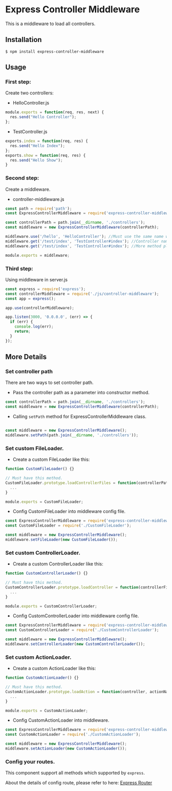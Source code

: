 # Express Controller Middleware

This is a middleware to load all controllers.

## Installation

```
$ npm install express-controller-middleware
```

## Usage

### First step:

Create two controllers:

* HelloController.js

```js
module.exports = function(req, res, next) {
  res.send("Hello Controller");
};
```

* TestController.js

```js
exports.index = function(req, res) {
  res.send("Hello Index");
};
exports.show = function(req, res) {
  res.send("Hello Show");
}
```

### Second step:

Create a middleware.

* controller-middleware.js

```js
const path = require('path');
const ExpressControllerMiddleware = require('express-controller-middleware');

const controllerPath = path.join(__dirname, './controllers');
const middleware = new ExpressControllerMiddleware(controllerPath);

middleware.use('/hello', 'HelloController'); //Must use the same name with file name.
middleware.get('/test/index', 'TestController#index'); //Controller name and action name separated by '#'
middleware.get('/test/index', 'TestController#index'); //More method please refer to 'express'

module.exports = middleware;
```

### Third step:

Using middleware in server.js

```js
const express = require('express');
const controllerMiddleware = require('./js/controller-middleware');
const app = express();

app.use(controllerMiddleware);

app.listen(3000, '0.0.0.0', (err) => {
  if (err) {
    console.log(err);
    return;
  }
});

```

## More Details

### Set controller path

There are two ways to set controller path.

* Pass the controller path as a parameter into constructor method.

```js
const controllerPath = path.join(__dirname, './controllers');
const middleware = new ExpressControllerMiddleware(controllerPath);
```

* Calling `setPath` method for ExpressControllerMiddleware class.

```js

const middleware = new ExpressControllerMiddleware();
middleware.setPath(path.join(__dirname, './controllers'));
```

### Set custom FileLoader.

* Create a custom FileLoader like this:

```js
function CustomFileLoader() {}

// Must have this method.
CustomFileLoader.prototype.loadControllerFiles = function(controllerPath) {
  ...
}

module.exports = CustomFileLoader;
```

* Config CustomFileLoader into middleware config file.

```js
const ExpressControllerMiddleware = require('express-controller-middleware');
const CustomFileLoader = require('./CustomFileLoader');

const middleware = new ExpressControllerMiddleware();
middleware.setFileLoader(new CustomFileLoader());
```

### Set custom ControllerLoader.

* Create a custom ControllerLoader like this:

```js
function CustomControllerLoader() {}

// Must have this method.
CustomControllerLoader.prototype.loadController = function(controllerFile) {
  ...
}

module.exports = CustomControllerLoader;
```

* Config CustomControllerLoader into middleware config file.

```js
const ExpressControllerMiddleware = require('express-controller-middleware');
const CustomControllerLoader = require('./CustomControllerLoader');

const middleware = new ExpressControllerMiddleware();
middleware.setControllerLoader(new CustomControllerLoader());
```

### Set custom ActionLoader.

* Create a custom ActionLoader like this:

```js
function CustomActionLoader() {}

// Must have this method.
CustomActionLoader.prototype.loadAction = function(controller, actionName) {
  ...
}

module.exports = CustomActionLoader;
```

* Config CustomActionLoader into middleware.

```js
const ExpressControllerMiddleware = require('express-controller-middleware');
const CustomActionLoader = require('./CustomActionLoader');

const middleware = new ExpressControllerMiddleware();
middleware.setActionLoader(new CustomActionLoader());
```

### Config your routes.

This component support all methods which supported by `express`.

About the details of config route, please refer to here: [Express Router](http://www.expressjs.com.cn/guide/routing.html)
